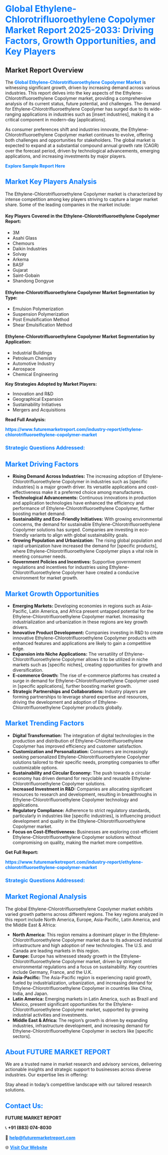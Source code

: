 <h1 style="color: #007BFF;">Global Ethylene-Chlorotrifluoroethylene Copolymer Market Report 2025-2033: Driving Factors, Growth Opportunities, and Key Players</h1>

<section id="overview">
<h2>Market Report Overview</h2>
<p>The <a href="https://www.futuremarketreport.com/industry-report/ethylene-chlorotrifluoroethylene-copolymer-market" style="color: #007BFF; text-decoration: none;"><strong>Global Ethylene-Chlorotrifluoroethylene Copolymer Market</strong></a> is witnessing significant growth, driven by increasing demand across various industries. This report delves into the key aspects of the Ethylene-Chlorotrifluoroethylene Copolymer market, providing a comprehensive analysis of its current status, future potential, and challenges. The demand for Ethylene-Chlorotrifluoroethylene Copolymer has surged due to its wide-ranging applications in industries such as [insert industries], making it a critical component in modern-day [applications].</p>
<p>As consumer preferences shift and industries innovate, the Ethylene-Chlorotrifluoroethylene Copolymer market continues to evolve, offering both challenges and opportunities for stakeholders. The global market is expected to expand at a substantial compound annual growth rate (CAGR) over the forecast period, driven by technological advancements, emerging applications, and increasing investments by major players.</p>
</section>

<section id="overview">
<p><a href="https://www.futuremarketreport.com/request-sample/reportId=84129" style="color: #007BFF; text-decoration: none;"><strong>Explore Sample Report Here</strong></a></p>
</section>

<section id="key-players">
<h2 style="color: #007BFF;">Market Key Players Analysis</h2>
<p>The Ethylene-Chlorotrifluoroethylene Copolymer market is characterized by intense competition among key players striving to capture a larger market share. Some of the leading companies in the market include:</p>
<h4>Key Players Covered in the Ethylene-Chlorotrifluoroethylene Copolymer Report:</h4>
<ul><li>3M</li><li>Asahi Glass</li><li>Chemours</li><li>Daikin Industries</li><li>Solvay</li><li>Arkema</li><li>BASF</li><li>Gujarat</li><li>Saint-Gobain</li><li>Shandong Dongyue</li></ul>
<h4>Ethylene-Chlorotrifluoroethylene Copolymer Market Segmentation by Type:</h4>
<ul><li>Emulsion Polymerization</li><li>Suspension Polymerization</li><li>Post Emulsification Method</li><li>Shear Emulsification Method</li></ul>

<h4>Ethylene-Chlorotrifluoroethylene Copolymer Market Segmentation by Application:</h4>
<ul><li>Industrial Buildings</li><li>Petroleum Chemistry</li><li>Automotive Industry</li><li>Aerospace</li><li>Chemical Engineering</li></ul>
<p><strong>Key Strategies Adopted by Market Players:</strong></p>
<ul>
<li>Innovation and R&D</li>
<li>Geographical Expansion</li>
<li>Sustainability Initiatives</li>
<li>Mergers and Acquisitions</li>
</ul>
</section>

<section>
<p><strong>Read Full Analysis: </strong></p><a href="https://www.futuremarketreport.com/industry-report/ethylene-chlorotrifluoroethylene-copolymer-market" style="color: #007BFF; text-decoration: none;"><strong>https://www.futuremarketreport.com/industry-report/ethylene-chlorotrifluoroethylene-copolymer-market</strong></a>
<h3 style="color: #007BFF;">Strategic Questions Addressed:</h3>
</section>

<section id="driving-factors">
<h2 style="color: #007BFF;">Market Driving Factors</h2>
<ul>
<li><strong>Rising Demand Across Industries:</strong> The increasing adoption of Ethylene-Chlorotrifluoroethylene Copolymer in industries such as [specific industries] is a major growth driver. Its versatile applications and cost-effectiveness make it a preferred choice among manufacturers.</li>
<li><strong>Technological Advancements:</strong> Continuous innovations in production and application technologies have enhanced the efficiency and performance of Ethylene-Chlorotrifluoroethylene Copolymer, further boosting market demand.</li>
<li><strong>Sustainability and Eco-Friendly Initiatives:</strong> With growing environmental concerns, the demand for sustainable Ethylene-Chlorotrifluoroethylene Copolymer solutions has surged. Companies are investing in eco-friendly variants to align with global sustainability goals.</li>
<li><strong>Growing Population and Urbanization:</strong> The rising global population and rapid urbanization have increased the demand for [specific products], where Ethylene-Chlorotrifluoroethylene Copolymer plays a vital role in meeting consumer needs.</li>
<li><strong>Government Policies and Incentives:</strong> Supportive government regulations and incentives for industries using Ethylene-Chlorotrifluoroethylene Copolymer have created a conducive environment for market growth.</li>
</ul>
</section>

<section id="growth-opportunities">
<h2 style="color: #007BFF;">Market Growth Opportunities</h2>
<ul>
<li><strong>Emerging Markets:</strong> Developing economies in regions such as Asia-Pacific, Latin America, and Africa present untapped potential for the Ethylene-Chlorotrifluoroethylene Copolymer market. Increasing industrialization and urbanization in these regions are key growth drivers.</li>
<li><strong>Innovative Product Development:</strong> Companies investing in R&D to create innovative Ethylene-Chlorotrifluoroethylene Copolymer products with enhanced features and applications are likely to gain a competitive edge.</li>
<li><strong>Expansion into Niche Applications:</strong> The versatility of Ethylene-Chlorotrifluoroethylene Copolymer allows it to be utilized in niche markets such as [specific niches], creating opportunities for growth and diversification.</li>
<li><strong>E-commerce Growth:</strong> The rise of e-commerce platforms has created a surge in demand for Ethylene-Chlorotrifluoroethylene Copolymer used in [specific applications], further boosting market growth.</li>
<li><strong>Strategic Partnerships and Collaborations:</strong> Industry players are forming partnerships to leverage shared expertise and resources, driving the development and adoption of Ethylene-Chlorotrifluoroethylene Copolymer products globally.</li>
</ul>
</section>

<section id="trending-factors">
<h2 style="color: #007BFF;">Market Trending Factors</h2>
<ul>
<li><strong>Digital Transformation:</strong> The integration of digital technologies in the production and distribution of Ethylene-Chlorotrifluoroethylene Copolymer has improved efficiency and customer satisfaction.</li>
<li><strong>Customization and Personalization:</strong> Consumers are increasingly seeking personalized Ethylene-Chlorotrifluoroethylene Copolymer solutions tailored to their specific needs, prompting companies to offer customizable options.</li>
<li><strong>Sustainability and Circular Economy:</strong> The push towards a circular economy has driven demand for recyclable and reusable Ethylene-Chlorotrifluoroethylene Copolymer solutions.</li>
<li><strong>Increased Investment in R&D:</strong> Companies are allocating significant resources to research and development, resulting in breakthroughs in Ethylene-Chlorotrifluoroethylene Copolymer technology and applications.</li>
<li><strong>Regulatory Compliance:</strong> Adherence to strict regulatory standards, particularly in industries like [specific industries], is influencing product development and quality in the Ethylene-Chlorotrifluoroethylene Copolymer market.</li>
<li><strong>Focus on Cost-Effectiveness:</strong> Businesses are exploring cost-efficient Ethylene-Chlorotrifluoroethylene Copolymer solutions without compromising on quality, making the market more competitive.</li>
</ul>
</section>

<section>
<p><strong>Get Full Report: </strong></p><a href="https://www.futuremarketreport.com/industry-report/ethylene-chlorotrifluoroethylene-copolymer-market" style="color: #007BFF; text-decoration: none;"><strong>https://www.futuremarketreport.com/industry-report/ethylene-chlorotrifluoroethylene-copolymer-market</strong></a>
<h3 style="color: #007BFF;">Strategic Questions Addressed:</h3>
</section>


<section id="regional-analysis">
<h2 style="color: #007BFF;">Market Regional Analysis</h2>
<p>The global Ethylene-Chlorotrifluoroethylene Copolymer market exhibits varied growth patterns across different regions. The key regions analyzed in this report include North America, Europe, Asia-Pacific, Latin America, and the Middle East & Africa:</p>
<ul>
<li><strong>North America:</strong> This region remains a dominant player in the Ethylene-Chlorotrifluoroethylene Copolymer market due to its advanced industrial infrastructure and high adoption of new technologies. The U.S. and Canada are leading markets in this region.</li>
<li><strong>Europe:</strong> Europe has witnessed steady growth in the Ethylene-Chlorotrifluoroethylene Copolymer market, driven by stringent environmental regulations and a focus on sustainability. Key countries include Germany, France, and the U.K.</li>
<li><strong>Asia-Pacific:</strong> The Asia-Pacific region is experiencing rapid growth, fueled by industrialization, urbanization, and increasing demand for Ethylene-Chlorotrifluoroethylene Copolymer in countries like China, India, and Japan.</li>
<li><strong>Latin America:</strong> Emerging markets in Latin America, such as Brazil and Mexico, present significant opportunities for the Ethylene-Chlorotrifluoroethylene Copolymer market, supported by growing industrial activities and investments.</li>
<li><strong>Middle East & Africa:</strong> The region’s growth is driven by expanding industries, infrastructure development, and increasing demand for Ethylene-Chlorotrifluoroethylene Copolymer in sectors like [specific sectors].</li>
</ul>
</section>

<footer>
<h2 style="color: #007BFF;">About FUTURE MARKET REPORT</h2>
<p>We are a trusted name in market research and advisory services, delivering actionable insights and strategic support to businesses across diverse industries. Our expertise lies in offering:</p>

<p>Stay ahead in today’s competitive landscape with our tailored research solutions.</p>

<h2 style="color: #007BFF;">Contact Us:</h2>
<p><strong>FUTURE MARKET REPORT</strong></p>
<p>📞 <strong>+91 (883) 074-8030</strong></p>
<p>📧 <strong><a href="mailto:help@futuremarketreport.com" style="color: #007BFF;">help@futuremarketreport.com</a></strong></p>
<p>🌐 <strong><a href="https://www.futuremarketreport.com/" style="color: #007BFF;">Visit Our Website</a></strong></p>
</footer>